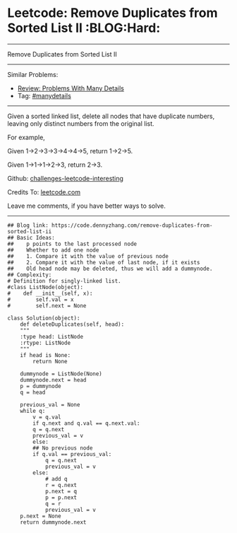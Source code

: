 
# Leetcode: Remove Duplicates from Sorted List II     :BLOG:Hard:

---

Remove Duplicates from Sorted List II  

---

Similar Problems:  

-   [Review: Problems With Many Details](https://code.dennyzhang.com/review-manydetails)
-   Tag: [#manydetails](https://code.dennyzhang.com/tag/manydetails)

---

Given a sorted linked list, delete all nodes that have duplicate numbers, leaving only distinct numbers from the original list.  

For example,  

Given 1->2->3->3->4->4->5, return 1->2->5.  

Given 1->1->1->2->3, return 2->3.  

Github: [challenges-leetcode-interesting](https://github.com/DennyZhang/challenges-leetcode-interesting/tree/master/problems/remove-duplicates-from-sorted-list-ii)  

Credits To: [leetcode.com](https://leetcode.com/problems/remove-duplicates-from-sorted-list-ii/description/)  

Leave me comments, if you have better ways to solve.  

---

    ## Blog link: https://code.dennyzhang.com/remove-duplicates-from-sorted-list-ii
    ## Basic Ideas:
    ##    p points to the last processed node
    ##    Whether to add one node
    ##    1. Compare it with the value of previous node
    ##    2. Compare it with the value of last node, if it exists
    ##    Old head node may be deleted, thus we will add a dummynode.
    ## Complexity:
    # Definition for singly-linked list.
    #class ListNode(object):
    #    def __init__(self, x):
    #        self.val = x
    #        self.next = None
    
    class Solution(object):
        def deleteDuplicates(self, head):
    	"""
    	:type head: ListNode
    	:rtype: ListNode
    	"""
    	if head is None:
    	    return None
    
    	dummynode = ListNode(None)
    	dummynode.next = head
    	p = dummynode
    	q = head
    
    	previous_val = None
    	while q:
    	    v = q.val
    	    if q.next and q.val == q.next.val:
    		q = q.next
    		previous_val = v
    	    else:
    		## No previous node
    		if q.val == previous_val:
    		    q = q.next
    		    previous_val = v
    		else:
    		    # add q
    		    r = q.next
    		    p.next = q
    		    p = p.next
    		    q = r
    		    previous_val = v
    	p.next = None
    	return dummynode.next

